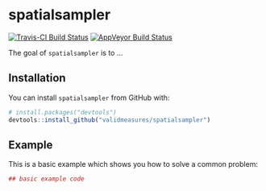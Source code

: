 
<!-- README.md is generated from README.Rmd. Please edit that file -->

# spatialsampler

[![Travis-CI Build
Status](https://travis-ci.org/validmeasures/spatialsampler.svg?branch=master)](https://travis-ci.org/validmeasures/spatialsampler)
[![AppVeyor Build
Status](https://ci.appveyor.com/api/projects/status/github/validmeasures/spatialsampler?branch=master&svg=true)](https://ci.appveyor.com/project/validmeasures/spatialsampler)

The goal of `spatialsampler` is to …

## Installation

You can install `spatialsampler` from GitHub with:

``` r
# install.packages("devtools")
devtools::install_github("validmeasures/spatialsampler")
```

## Example

This is a basic example which shows you how to solve a common problem:

``` r
## basic example code
```

